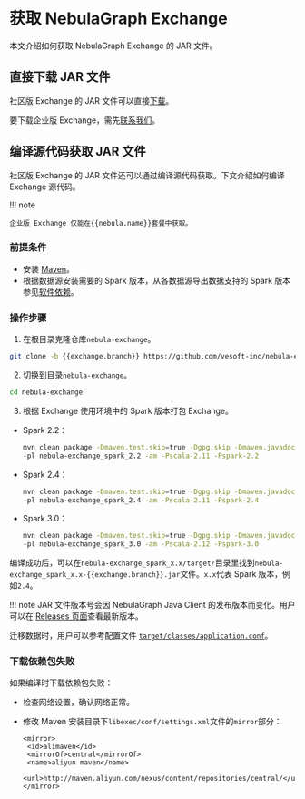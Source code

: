 # 获取 NebulaGraph Exchange

本文介绍如何获取 NebulaGraph Exchange 的 JAR 文件。

## 直接下载 JAR 文件

社区版 Exchange 的 JAR 文件可以直接[下载](https://github.com/vesoft-inc/nebula-exchange/releases)。

要下载企业版 Exchange，需先[联系我们](https://www.yueshu.com.cn/contact)。

## 编译源代码获取 JAR 文件

社区版 Exchange 的 JAR 文件还可以通过编译源代码获取。下文介绍如何编译 Exchange 源代码。

!!! note

    企业版 Exchange 仅能在{{nebula.name}}套餐中获取。

### 前提条件

- 安装 [Maven](https://maven.apache.org/download.cgi)。
- 根据数据源安装需要的 Spark 版本，从各数据源导出数据支持的 Spark 版本参见[软件依赖](about-exchange/ex-ug-limitations.md)。

### 操作步骤

1. 在根目录克隆仓库`nebula-exchange`。

  ```bash
  git clone -b {{exchange.branch}} https://github.com/vesoft-inc/nebula-exchange.git
  ```

2. 切换到目录`nebula-exchange`。

  ```bash
  cd nebula-exchange
  ```

3. 根据 Exchange 使用环境中的 Spark 版本打包 Exchange。

  - Spark 2.2：

    ```bash
    mvn clean package -Dmaven.test.skip=true -Dgpg.skip -Dmaven.javadoc.skip=true \
    -pl nebula-exchange_spark_2.2 -am -Pscala-2.11 -Pspark-2.2
    ```

  - Spark 2.4：

    ```bash
    mvn clean package -Dmaven.test.skip=true -Dgpg.skip -Dmaven.javadoc.skip=true \
    -pl nebula-exchange_spark_2.4 -am -Pscala-2.11 -Pspark-2.4
    ```

  - Spark 3.0：

    ```bash
    mvn clean package -Dmaven.test.skip=true -Dgpg.skip -Dmaven.javadoc.skip=true \
    -pl nebula-exchange_spark_3.0 -am -Pscala-2.12 -Pspark-3.0
    ```

编译成功后，可以在`nebula-exchange_spark_x.x/target/`目录里找到`nebula-exchange_spark_x.x-{{exchange.branch}}.jar`文件。`x.x`代表 Spark 版本，例如`2.4`。

!!! note
    JAR 文件版本号会因 NebulaGraph Java Client 的发布版本而变化。用户可以在 [Releases 页面](https://github.com/vesoft-inc/nebula-java/releases)查看最新版本。

迁移数据时，用户可以参考配置文件 [`target/classes/application.conf`](https://github.com/vesoft-inc/nebula-exchange/blob/master/nebula-exchange_spark_2.4/src/main/resources/application.conf)。

### 下载依赖包失败

如果编译时下载依赖包失败：

- 检查网络设置，确认网络正常。

- 修改 Maven 安装目录下`libexec/conf/settings.xml`文件的`mirror`部分：

  ```text
  <mirror>
   <id>alimaven</id>
   <mirrorOf>central</mirrorOf>
   <name>aliyun maven</name>
   <url>http://maven.aliyun.com/nexus/content/repositories/central/</url>
  </mirror>
  ```
